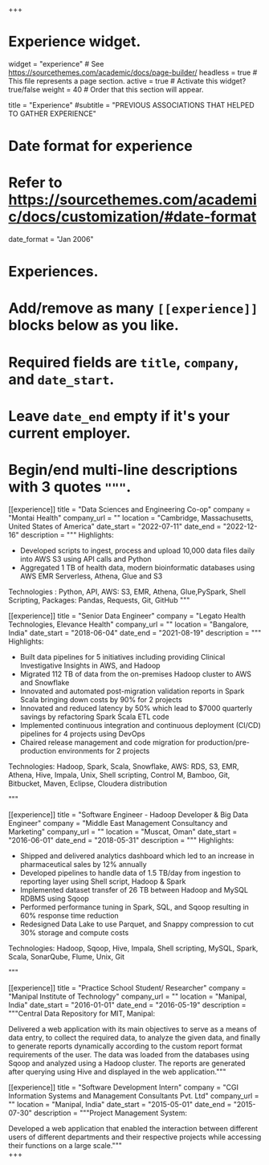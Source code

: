 +++
# Experience widget.
widget = "experience"  # See https://sourcethemes.com/academic/docs/page-builder/
headless = true  # This file represents a page section.
active = true  # Activate this widget? true/false
weight = 40  # Order that this section will appear.

title = "Experience"
#subtitle = "PREVIOUS ASSOCIATIONS THAT HELPED TO GATHER EXPERIENCE"

# Date format for experience
#   Refer to https://sourcethemes.com/academic/docs/customization/#date-format
date_format = "Jan 2006"

# Experiences.
#   Add/remove as many `[[experience]]` blocks below as you like.
#   Required fields are `title`, `company`, and `date_start`.
#   Leave `date_end` empty if it's your current employer.
#   Begin/end multi-line descriptions with 3 quotes `"""`.

[[experience]]
  title = "Data Sciences and Engineering Co-op"
  company = "Montai Health"
  company_url = ""
  location = "Cambridge, Massachusetts, United States of America"
  date_start = "2022-07-11"
  date_end = "2022-12-16"
  description = """ 
  Highlights:

* Developed scripts to ingest, process and upload 10,000 data files daily into AWS S3 using API calls and Python
* Aggregated 1 TB of health data, modern bioinformatic databases using AWS EMR Serverless, Athena, Glue and S3

Technologies : Python, API, AWS: S3, EMR, Athena, Glue,PySpark, Shell Scripting, Packages: Pandas, Requests, Git, GitHub
  """


[[experience]]
  title = "Senior Data Engineer"
  company = "Legato Health Technologies, Elevance Health"
  company_url = ""
  location = "Bangalore, India"
  date_start = "2018-06-04"
  date_end = "2021-08-19"
  description = """ 
  Highlights:

* Built data pipelines for 5 initiatives including providing Clinical Investigative Insights in AWS, and Hadoop
* Migrated 112 TB of data from the on-premises Hadoop cluster to AWS and Snowflake
* Innovated and automated post-migration validation reports in Spark Scala bringing down costs by 90% for 2 projects
* Innovated and reduced latency by 50% which lead to $7000 quarterly savings by refactoring Spark Scala ETL code
* Implemented continuous integration and continuous deployment (CI/CD) pipelines for 4 projects using DevOps
* Chaired release management and code migration for production/pre-production environments for 2 projects

Technologies: Hadoop, Spark, Scala, Snowflake, AWS: RDS, S3, EMR, Athena, Hive, Impala, Unix, Shell scripting, Control M, Bamboo, Git, Bitbucket, Maven, Eclipse, Cloudera distribution

  """
  
[[experience]]
  title = "Software Engineer - Hadoop Developer & Big Data Engineer"
  company = "Middle East Management Consultancy and Marketing"
  company_url = ""
  location = "Muscat, Oman"
  date_start = "2016-06-01"
  date_end = "2018-05-31"
  description = """
Highlights:

* Shipped and delivered analytics dashboard which led to an increase in pharmaceutical sales by 12% annually
* Developed pipelines to handle data of 1.5 TB/day from ingestion to reporting layer using Shell script, Hadoop & Spark
* Implemented dataset transfer of 26 TB between Hadoop and MySQL RDBMS using Sqoop
* Performed performance tuning in Spark, SQL, and Sqoop resulting in 60% response time reduction
* Redesigned Data Lake to use Parquet, and Snappy compression to cut 30% storage and compute costs

Technologies: Hadoop, Sqoop, Hive, Impala, Shell scripting, MySQL, Spark, Scala, SonarQube, Flume, Unix, Git

  """

[[experience]]
  title = "Practice School Student/ Researcher"
  company = "Manipal Institute of Technology"
  company_url = ""
  location = "Manipal, India"
  date_start = "2016-01-01"
  date_end = "2016-05-19"
  description = """Central Data Repository for MIT, Manipal: 
  
  Delivered a web application with its main objectives to serve as a means of data entry, to collect the required data, to analyze the given data, and finally to generate reports dynamically according to the custom report format requirements of the user. The data was loaded from the databases using Sqoop and analyzed using a Hadoop cluster. The reports are generated after querying using Hive and displayed in the web application."""
  
[[experience]]
  title = "Software Development Intern"
  company = "CGI Information Systems and Management Consultants Pvt. Ltd"
  company_url = ""
  location = "Manipal, India"
  date_start = "2015-05-01"
  date_end = "2015-07-30"
  description = """Project Management System: 
  
  Developed a web application that enabled the interaction between different users of different departments and their respective projects while accessing their functions on a large scale."""  
+++

